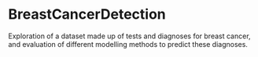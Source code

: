 # BreastCancerDetection
Exploration of a dataset made up of tests and diagnoses for breast cancer, and evaluation of different modelling methods to predict these diagnoses.
